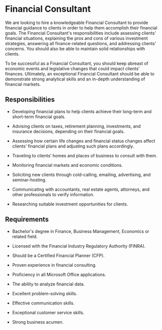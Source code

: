 # Financial Consultant

We are looking to hire a knowledgeable Financial Consultant to provide financial guidance to clients in order to help them accomplish their financial goals. The Financial Consultant's responsibilities include assessing clients’ financial situations, explaining the pros and cons of various investment strategies, answering all finance-related questions, and addressing clients’ concerns. You should also be able to maintain solid relationships with clients.

To be successful as a Financial Consultant, you should keep abreast of economic events and legislative changes that could impact clients’ finances. Ultimately, an exceptional Financial Consultant should be able to demonstrate strong analytical skills and an in-depth understanding of financial markets.

## Responsibilities

* Developing financial plans to help clients achieve their long-term and short-term financial goals.

* Advising clients on taxes, retirement planning, investments, and insurance decisions, depending on their financial goals.

* Assessing how certain life changes and financial status changes affect clients’ financial plans and adjusting such plans accordingly.

* Traveling to clients’ homes and places of business to consult with them.

* Monitoring financial markets and economic conditions.

* Soliciting new clients through cold-calling, emailing, advertising, and seminar-hosting.

* Communicating with accountants, real estate agents, attorneys, and other professionals to verify information.

* Researching suitable investment opportunities for clients.

## Requirements

* Bachelor's degree in Finance, Business Management, Economics or related field.

* Licensed with the Financial Industry Regulatory Authority (FINRA).

* Should be a Certified Financial Planner (CFP).

* Proven experience in financial consulting.

* Proficiency in all Microsoft Office applications.

* The ability to analyze financial data.

* Excellent problem-solving skills.

* Effective communication skills.

* Exceptional customer service skills.

* Strong business acumen.

